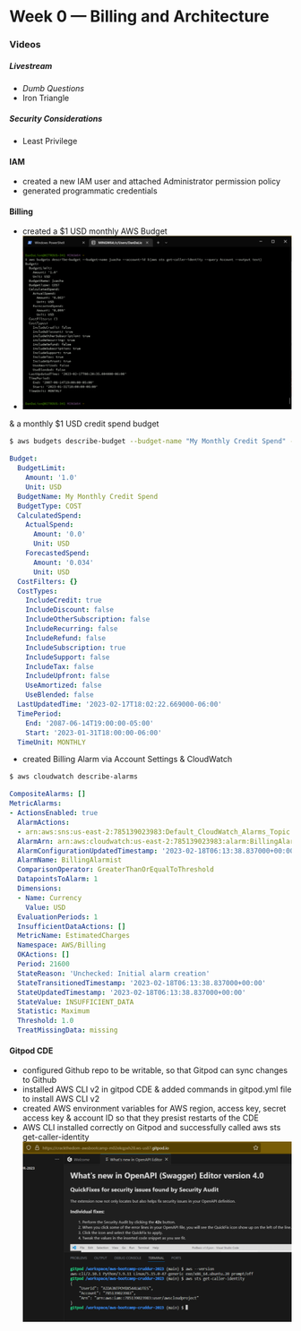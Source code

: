 # Week 0 — Billing and Architecture

### Videos
##### Livestream
- *Dumb Questions*
- Iron Triangle
##### Security Considerations
- Least Privilege
#### IAM
* created a new IAM user and attached Administrator permission policy
* generated programmatic credentials
#### Billing
* created a $1 USD monthly AWS Budget 
* ![Image of CLI output of Zero Spend budget](/assets/Screenshot_20230217_171543.png)

& a monthly $1 USD credit spend budget
```sh
$ aws budgets describe-budget --budget-name "My Monthly Credit Spend" --account-id $(aws sts get-caller-identity --query Account --output text)
```
```yaml
Budget:
  BudgetLimit:
    Amount: '1.0'
    Unit: USD
  BudgetName: My Monthly Credit Spend
  BudgetType: COST
  CalculatedSpend:
    ActualSpend:
      Amount: '0.0'
      Unit: USD
    ForecastedSpend:
      Amount: '0.034'
      Unit: USD
  CostFilters: {}
  CostTypes:
    IncludeCredit: true
    IncludeDiscount: false
    IncludeOtherSubscription: false
    IncludeRecurring: false
    IncludeRefund: false
    IncludeSubscription: true
    IncludeSupport: false
    IncludeTax: false
    IncludeUpfront: false
    UseAmortized: false
    UseBlended: false
  LastUpdatedTime: '2023-02-17T18:02:22.669000-06:00'
  TimePeriod:
    End: '2087-06-14T19:00:00-05:00'
    Start: '2023-01-31T18:00:00-06:00'
  TimeUnit: MONTHLY
```
* created Billing Alarm via Account Settings & CloudWatch
```sh
$ aws cloudwatch describe-alarms
```
```yaml
CompositeAlarms: []
MetricAlarms:
- ActionsEnabled: true
  AlarmActions:
  - arn:aws:sns:us-east-2:785139023983:Default_CloudWatch_Alarms_Topic
  AlarmArn: arn:aws:cloudwatch:us-east-2:785139023983:alarm:BillingAlarmist
  AlarmConfigurationUpdatedTimestamp: '2023-02-18T06:13:38.837000+00:00'
  AlarmName: BillingAlarmist
  ComparisonOperator: GreaterThanOrEqualToThreshold
  DatapointsToAlarm: 1
  Dimensions:
  - Name: Currency
    Value: USD
  EvaluationPeriods: 1
  InsufficientDataActions: []
  MetricName: EstimatedCharges
  Namespace: AWS/Billing
  OKActions: []
  Period: 21600
  StateReason: 'Unchecked: Initial alarm creation'
  StateTransitionedTimestamp: '2023-02-18T06:13:38.837000+00:00'
  StateUpdatedTimestamp: '2023-02-18T06:13:38.837000+00:00'
  StateValue: INSUFFICIENT_DATA
  Statistic: Maximum
  Threshold: 1.0
  TreatMissingData: missing
```
#### Gitpod CDE
* configured Github repo to be writable, so that Gitpod can sync changes to Github
* installed AWS CLI v2 in gitpod CDE & added commands in gitpod.yml file to install AWS CLI v2
* created AWS environment variables for AWS region, access key, secret access key & account ID so that they presist restarts of the CDE
* AWS CLI installed correctly on Gitpod and successfully called aws sts get-caller-identity
![Image of AWS CLI installation and successful API call](/assets/Screenshot_20230217_220823.png)
